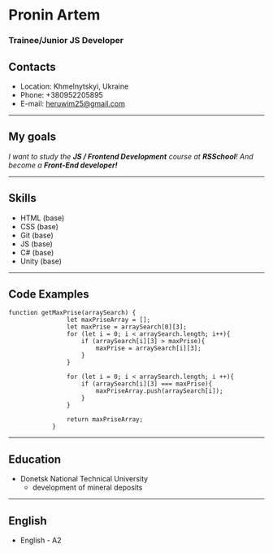 # Pronin Artem
### Trainee/Junior JS Developer
## Contacts
* Location: Khmelnytskyi, Ukraine
* Phone: +380952205895
* E-mail: heruwim25@gmail.com
_____


## My goals
_I want to study the __JS / Frontend Development__ сourse at __RSSchool__! And become a __Front-End developer!___
____


## Skills
+ HTML (base)
+ CSS (base)
+ Git (base)
+ JS (base)
+ C# (base)
+ Unity (base)
____


## Code Examples
```
function getMaxPrise(arraySearch) {
                let maxPriseArray = [];
                let maxPrise = arraySearch[0][3];
                for (let i = 0; i < arraySearch.length; i++){
                    if (arraySearch[i][3] > maxPrise){
                        maxPrise = arraySearch[i][3];
                    }
                }
                
                for (let i = 0; i < arraySearch.length; i ++){
                    if (arraySearch[i][3] === maxPrise){
                        maxPriseArray.push(arraySearch[i]);
                    }
                }
                
                return maxPriseArray;
            }
```
____


## Education
- Donetsk National Technical University
  + development of mineral deposits
___


## English
+ English - А2